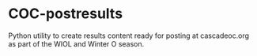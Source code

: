 # COC-postresults

Python utility to create results content ready for posting at cascadeoc.org as part of the WIOL and Winter O season.

